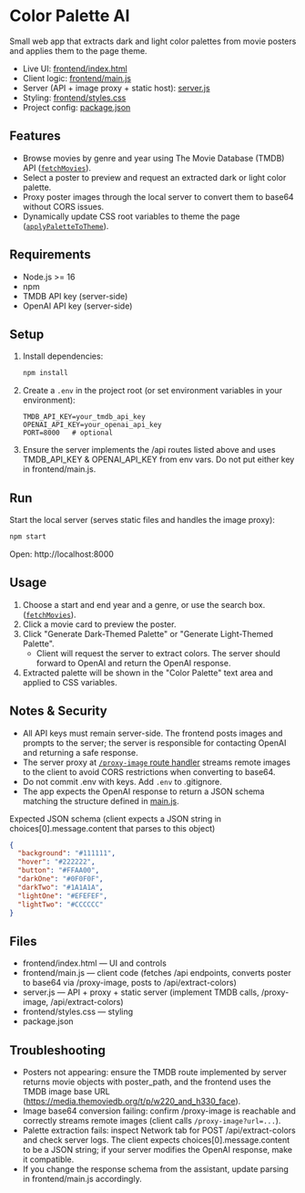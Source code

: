 # Color Palette AI

Small web app that extracts dark and light color palettes from movie posters and applies them to the page theme.

- Live UI: [frontend/index.html](frontend/index.html)  
- Client logic: [frontend/main.js](frontend/main.js)  
- Server (API + image proxy + static host): [server.js](server.js) 
- Styling: [frontend/styles.css](frontend/styles.css)  
- Project config: [package.json](package.json)

## Features
- Browse movies by genre and year using The Movie Database (TMDB) API ([`fetchMovies`](main.js)).
- Select a poster to preview and request an extracted dark or light color palette.
- Proxy poster images through the local server to convert them to base64 without CORS issues.
- Dynamically update CSS root variables to theme the page ([`applyPaletteToTheme`](main.js)).

## Requirements
- Node.js >= 16
- npm
- TMDB API key (server-side)
- OpenAI API key (server-side)

## Setup

1. Install dependencies:
   ```sh
   npm install
   ```

2. Create a `.env` in the project root (or set environment variables in your environment):
   ```
   TMDB_API_KEY=your_tmdb_api_key
   OPENAI_API_KEY=your_openai_api_key
   PORT=8000   # optional
   ```

3. Ensure the server implements the /api routes listed above and uses TMDB_API_KEY & OPENAI_API_KEY from env vars. Do not put either key in frontend/main.js.

## Run

Start the local server (serves static files and handles the image proxy):
```sh
npm start
```
Open: http://localhost:8000

## Usage
1. Choose a start and end year and a genre, or use the search box. ([`fetchMovies`](main.js)).
2. Click a movie card to preview the poster.
3. Click "Generate Dark-Themed Palette" or "Generate Light-Themed Palette".
   - Client will request the server to extract colors. The server should forward to OpenAI and return the OpenAI response.
4. Extracted palette will be shown in the "Color Palette" text area and applied to CSS variables.

## Notes & Security
- All API keys must remain server-side. The frontend posts images and prompts to the server; the server is responsible for contacting OpenAI and returning a safe response.
- The server proxy at [`/proxy-image` route handler](server.js) streams remote images to the client to avoid CORS restrictions when converting to base64.
- Do not commit .env with keys. Add `.env` to .gitignore.
- The app expects the OpenAI response to return a JSON schema matching the structure defined in [main.js](main.js).

Expected JSON schema (client expects a JSON string in choices[0].message.content that parses to this object)
```json
{
  "background": "#111111",
  "hover": "#222222",
  "button": "#FFAA00",
  "darkOne": "#0F0F0F",
  "darkTwo": "#1A1A1A",
  "lightOne": "#EFEFEF",
  "lightTwo": "#CCCCCC"
}
```

## Files
- frontend/index.html — UI and controls
- frontend/main.js — client code (fetches /api endpoints, converts poster to base64 via /proxy-image, posts to /api/extract-colors)
- server.js — API + proxy + static server (implement TMDB calls, /proxy-image, /api/extract-colors)
- frontend/styles.css — styling
- package.json

## Troubleshooting
- Posters not appearing: ensure the TMDB route implemented by server returns movie objects with poster_path, and the frontend uses the TMDB image base URL (https://media.themoviedb.org/t/p/w220_and_h330_face).
- Image base64 conversion failing: confirm /proxy-image is reachable and correctly streams remote images (client calls `/proxy-image?url=...`).
- Palette extraction fails: inspect Network tab for POST /api/extract-colors and check server logs. The client expects choices[0].message.content to be a JSON string; if your server modifies the OpenAI response, make it compatible.
- If you change the response schema from the assistant, update parsing in frontend/main.js accordingly.